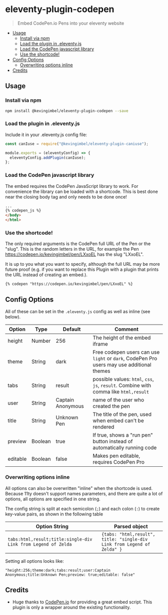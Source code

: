 # eleventy-plugin-codepen
> Embed CodePen.io Pens into your eleventy website

<!-- BEGIN mktoc -->
- [Usage](#usage)
  - [Install via npm](#install-via-npm)
  - [Load the plugin in .eleventy.js](#load-the-plugin-in-eleventyjs)
  - [Load the CodePen javascript library](#load-the-codepen-javascript-library)
  - [Use the shortcode!](#use-the-shortcode)
- [Config Options](#config-options)
  - [Overwriting options inline](#overwriting-options-inline)
- [Credits](#credits)
<!-- END mktoc -->

## Usage

### Install via npm


```bash
npm install @kevingimbel/eleventy-plugin-codepen --save
```

### Load the plugin in .eleventy.js

Include it in your .eleventy.js config file:
```js
const canIuse = require("@kevingimbel/eleventy-plugin-caniuse");

module.exports = (eleventyConfig) => {
  eleventyConfig.addPlugin(canIuse);
};
```

### Load the CodePen javascript library

The embed requires the CodePen JavaScript library to work. For convenience the library can be loaded with a shortcode. This is best done near the closing body tag and only needs to be done once!

```html
...
{% codepen_js %}
</body>
</html>
```

### Use the shortcode!

The only required arguments is the CodePen full URL of the Pen or the "slug". This is the random letters in the URL, for example the Pen https://codepen.io/kevingimbel/pen/LXxoEL has the slug "LXxoEL".

It is up to you what you want to specify, although the full URL may be more future proof (e.g. if you want to replace this Plugin with a plugin that prints the URL instead of creating an embed.).

```
{% codepen "https://codepen.io/kevingimbel/pen/LXxoEL" %}
```

## Config Options

All of these can be set in the `.eleventy.js` config as well as inline (see below).

| Option      | Type | Default       | Comment | 
| ----------- | ---- | ------------- | ------- | 
| height | Number | 256 | The height of the embed iframe | 
| theme | String | dark | Free codepen users can use `light` or `dark`, CodePen Pro users may use additional themes | 
| tabs | String | result | possible values: `html`, `css`, `js`, `result`. Combine with comma like `html,result` |
| user | String | Captain Anonymous | name of the user who created the pen |
| title | String | Unknown Pen | The title of the pen, used when embed can't be rendered |
| preview | Boolean | true | If true, shows a "run pen" button instead of automatically running code |
| editable | Boolean | false | Makes pen editable, requires CodePen Pro |

### Overwriting options inline

All options can also be overwritten "inline" when the shortcode is used. Because 11ty doesn't support names parameters, and there are quite a lot of options, all options are specified in one string. 

The config string is split at each semicolon (`;`) and each colon (`:`) to create key-value pairs, as shown in the following table

| Option String | Parsed object |
| ------------- | ------------- |
|`tabs:html,result;title:single-div Link from Legend of Zelda`| `{tabs: "html,result", title: "single-div Link from Legend of Zelda" }` |

Setting all options looks like:

```
"height:256;theme:dark;tabs:result;user:Captain Anonymous;title:Unknown Pen;preview: true;editable: false"
```

## Credits

- Huge thanks to [CodePen.io](https://codepen.io/) for providing a great embed script. This plugin is only a wrapper around the existing functionality.
